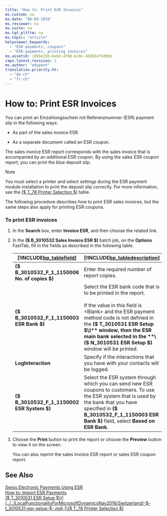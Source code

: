 ```yaml
---
title: "How to: Print ESR Invoices"
ms.custom: na
ms.date: "06-05-2016"
ms.reviewer: na
ms.suite: na
ms.tgt_pltfrm: na
ms.topic: "article"
helpviewer_keywords: 
  - "ESR payments, coupons"
  - "ESR payments, printing invoices"
ms.assetid: 1dbbe25b-6ebd-4768-bc0c-46265ef430bb
caps.latest.revision: 2
ms.author: "edupont"
translation.priority.ht: 
  - "de-ch"
  - "fr-ch"
---
```

# How to: Print ESR Invoices
You can print an Einzahlungsschein mit Referenznummer \(ESR\) payment slip in the following ways:  
  
-   As part of the sales invoice ESR.  
  
-   As a separate document called an ESR coupon.  
  
 The sales invoice ESR report corresponds with the sales invoice that is accompanied by an additional ESR coupon. By using the sales ESR coupon report, you can print the blue deposit slip.  
  
> [!NOTE]  
>  You must select a printer and select settings during the ESR payment module installation to print the deposit slip correctly. For more information, see the [\($ T\_78 Printer Selection $\)](assetId:///e7c3bf24-9d03-418b-9826-d6125b34a516) table.  
  
 The following procedure describes how to print ESR sales invoices, but the same steps also apply for printing ESR coupons.  
  
### To print ESR invoices  
  
1.  In the **Search** box, enter **Invoice ESR**, and then choose the related link.  
  
2.  In the **\($ B\_3010532 Sales Invoice ESR $\)** batch job, on the **Options** FastTab, fill in the fields as described in the following table.  
  
    |[!INCLUDE[bp_tablefield](../../ApplicationDesign/includes/bp_tablefield_md.md)]|[!INCLUDE[bp_tabledescription](../../ApplicationDesign/includes/bp_tabledescription_md.md)]|  
    |---------------------------------|---------------------------------------|  
    |**\($ B\_3010532\_F\_1\_1150006 No. of copies $\)**|Enter the required number of report copies.|  
    |**\($ B\_3010532\_F\_1\_1150003 ESR Bank $\)**|Select the ESR bank code that is to be printed in the report.<br /><br /> If the value in this field is \<Blank\> and the ESR payment method code is not defined in the **\($ T\_3010531 ESR Setup $\)** window, then the ESR main bank selected in the **\($ N\_3010531 ESR Setup $\)** window will be printed.|  
    |**LogInteraction**|Specify if the interactions that you have with your contacts will be logged.|  
    |**\($ B\_3010532\_F\_1\_1150002 ESR System $\)**|Select the ESR system through which you can send new ESR coupons to customers. To use the ESR system that is used by the bank that you have specified in **\($ B\_3010532\_F\_1\_1150003 ESR Bank $\)** field, select **Based on ESR Bank**.|  
  
3.  Choose the **Print** button to print the report or choose the **Preview** button to view it on the screen.  
  
     You can also reprint the sales invoice ESR report or sales ESR coupon report.  
  
## See Also  
 [Swiss Electronic Payments Using ESR](../../LocalFunctionalityForMicrosoftDynamicsNav2016/Switzerland/swiss-electronic-payments-using-esr.md)   
 [How to: Import ESR Payments](../../LocalFunctionalityForMicrosoftDynamicsNav2016/Switzerland/how-to-import-esr-payments.md)   
 [\($ T\_3010531 ESR Setup $\)](../../LocalFunctionalityForMicrosoftDynamicsNav2016/Switzerland/-$-t_3010531-esr-setup-$-.md)   
 [\($ T\_78 Printer Selection $\)](assetId:///e7c3bf24-9d03-418b-9826-d6125b34a516)
